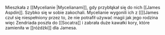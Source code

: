 Mieszkała z [[Mycelianie |Mycelianami]], gdy przybłąkał się do nich [[James Aspdin]]. Szybko się w sobie zakochali. Mycelianie wygonili ich z [[]]James czuł się niespełniony przez to, że nie potrafił używać magii jak jego rodzina więc Zendriada poszła do [[Socatra]] i zabrała duże kawałki kory, które zamieniła w [[różdżki]] dla Jamesa. 